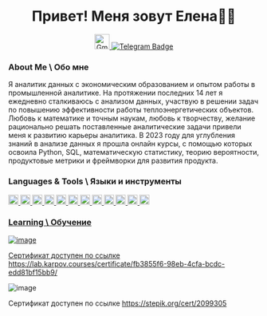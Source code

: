<div id="header" align="center">
    <h1>Привет! Меня зовут Елена👋🏻</h1>

<div id="socials" align="center">
<a href="mailto:elenavinogradova704@gmail.com">
<img src="https://img.shields.io/badge/Gmail-D14836?style=for-the-badge&logo=gmail&logoColor=white" title="Email" alt="Gmail" height="30"/>
</a>
<a href="https://t.me/S1lencena">
<img src="https://img.shields.io/badge/Telegram-2CA5E0?style=for-the-badge&logo=telegram&logoColor=white" alt="Telegram Badge"/>
</a>

<div align="left">

### About Me \ Обо мне
Я аналитик данных с экономическим образованием и опытом работы в промышленной аналитике. 
На протяжении последних 14 лет я ежедневно сталкиваюсь с анализом данных, участвую в решении задач по повышению эффективности работы теплоэнергетических объектов.
Любовь к математике и точным наукам, любовь к творчеству, желание рационально решать поставленные аналитические задачи привели меня к развитию карьеры аналитика. В 2023 году для углубления знаний в анализе данных я прошла онлайн курсы, с помощью которых освоила Python, SQL, математическую статистику, теорию вероятности, продуктовые метрики и фреймворки для развития продукта.

### Languages & Tools \ Языки и инструменты
<div>
<a href="https://github.com/S1lencena">
<img src="https://img.shields.io/badge/Python-3776AB?logo=python&style=square&logoColor=white" title="Python" alt="Python" height="20"/>
</a>
<a href="https://pandas.pydata.org/">
<img src="https://img.shields.io/badge/Pandas-150458?logo=pandas&style=square" title="Pandas" alt="Pandas" height="20"/>
</a>
<a href="https://jupyter.org/">
<img src="https://img.shields.io/badge/Jupyter%20-F37626?logo=jupyter&style=square&logoColor=white" title="Jupyter Notebook" alt="Jupyter Notebook" height="20"/>
</a>
<a href="https://numpy.org/">
<img src="https://img.shields.io/badge/Numpy-013243?logo=numpy&style=square" title="Numpy" alt="Numpy" height="20"/>
</a>
<a href="https://scipy.org/">
<img src="https://img.shields.io/badge/SciPy-654FF0?logo=scipy&style=square" title="SciPy" alt="SciPy" height="20"/>
</a>
<a href="https://plotly.com/python/">
<img src="https://img.shields.io/badge/Plotly-3F4F75?logo=plotly&style=square" title="Plotly" alt="Plotly" height="20"/>
</a>
<a href="https://www.postgresql.org/">
<img src="https://img.shields.io/badge/PostgreSQL-336791?logo=postgresql&style=square&logoColor=white" title="PostgreSQL" alt="PostgreSQL" height="20"/>
</a>
<a href="https://clickhouse.com//">
<img src="https://img.shields.io/badge/ClickHouse-FFA500?logo=clickhouse&style=square" title="ClickHouse" alt="ClickHouse" height="20"/>
</a>
<a href="https://public.tableau.com">
<img src="https://img.shields.io/badge/Tableau-3776AB?logo=Tableau&style=flat" title="Tableau" alt="Tableau" height="20"/>
</a>
<a href="https://redash.io/">
<img src="https://img.shields.io/badge/Redash-FF6B4A?logo=redash&style=square&logoColor=white&color=FF6B4A" title="Redash" alt="Redash" height="20"/>
</a>
<a href="https://airflow.apache.org/">
<img src="https://img.shields.io/badge/Airflow-1DA1F2?logo=apache-airflow&style=square" title="Airflow" alt="Airflow" height="20"/>
</a>
<a href="https://git-scm.com/">
<img src="https://img.shields.io/badge/Git-F05032?logo=git&style=square&logoColor=white" title="Git" alt="Git" height="20"/>

</div>

### Learning \ Обучение

![image](https://github.com/S1lencena/S1lencena/assets/140109674/b83ed371-012c-476b-945a-bb68e68eca16)

Сертификат доступен по ссылке https://lab.karpov.courses/certificate/fb3855f6-98eb-4cfa-bcdc-edd81bf15bb9/

![image](https://github.com/S1lencena/S1lencena/assets/140109674/034b770c-b414-43f6-91e3-2481d67337c9)

Сертификат доступен по ссылке https://stepik.org/cert/2099305
